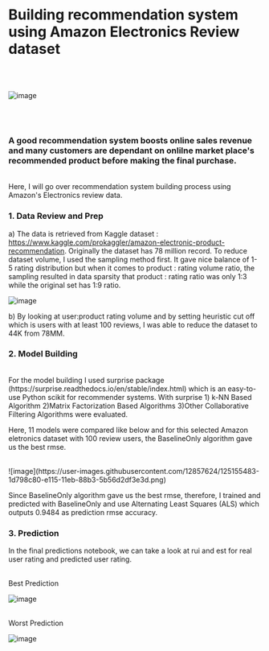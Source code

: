 # Building recommendation system using Amazon Electronics Review dataset 


<br><br>

 ![image](https://user-images.githubusercontent.com/12857624/125155009-e9509c80-e111-11eb-8374-9b52d6da7cda.png)

<br><br>
### A good recommendation system boosts online sales revenue and many customers are dependant on onlilne market place's recommended product before making the final purchase.
<br>
Here, I will go over recommendation system building process using Amazon's Electronics review data. 


### 1. Data Review and Prep
a) The data is retrieved from Kaggle dataset : https://www.kaggle.com/prokaggler/amazon-electronic-product-recommendation. 
Originally the dataset has 78 million record. To reduce dataset volume, I used the sampling method first. It gave nice balance of 1-5 rating distribution but when it comes to product : rating volume ratio, the sampling resulted in data sparsity that product : rating ratio was only 1:3 while the original set has 1:9 ratio. 


![image](https://user-images.githubusercontent.com/12857624/125155197-10f43480-e113-11eb-8982-257a3d79f749.png)


b) By looking at user:product rating volume and by setting heuristic cut off which is users with at least 100 reviews, I was able to reduce the dataset to 44K from 78MM.

### 2. Model Building 
<br>
For the model building I used surprise package (https://surprise.readthedocs.io/en/stable/index.html) which is an easy-to-use Python scikit for recommender systems.
With surprise 1) k-NN Based Algorithm 2)Matrix Factorization Based Algorithms 3)Other Collaborative Filtering Algorithms were evaluated.


Here, 11 models were compared like below and for this selected Amazon eletronics dataset with 100 review users, the BaselineOnly algorithm gave us the best rmse.

<br>
![image](https://user-images.githubusercontent.com/12857624/125155483-1d798c80-e115-11eb-88b3-5b56d2df3e3d.png)

Since BaselineOnly algorithm gave us the best rmse, therefore, I trained and predicted with BaselineOnly and use Alternating Least Squares (ALS) which outputs 0.9484 as prediction rmse accuracy. 


### 3. Prediction 
 
In the final predictions notebook, we can take a look at rui and est for real user rating and predicted user rating.  

<br> Best Prediction

![image](https://user-images.githubusercontent.com/12857624/125156818-510be500-e11c-11eb-9c68-0e6ae68b4930.png)

<br> Worst Prediction

![image](https://user-images.githubusercontent.com/12857624/125156851-831d4700-e11c-11eb-8273-f72f32acc7d7.png)


